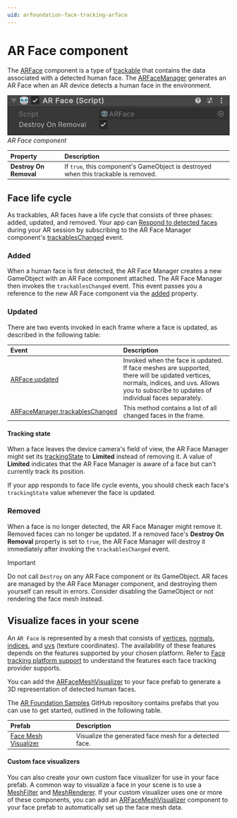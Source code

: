```yaml
---
uid: arfoundation-face-tracking-arface
---
```

# AR Face component

The [ARFace](xref:UnityEngine.XR.ARFoundation.ARFace) component is a type of [trackable](xref:arfoundation-managers#trackables-and-trackable-managers) that contains the data associated with a detected human face. The [ARFaceManager](xref:UnityEngine.XR.ARFoundation.ARFaceManager) generates an AR Face when an AR device detects a human face in the environment.

![AR Face component](../../images/ar-face.png)<br/>*AR Face component*

| Property | Description |
| :------- | :---------- |
| **Destroy On Removal** | If `true`, this component's GameObject is destroyed when this trackable is removed. |

## Face life cycle

As trackables, AR faces have a life cycle that consists of three phases: added, updated, and removed. Your app can [Respond to detected faces](xref:arfoundation-face-tracking-face-manager#respond-to-detected-faces) during your AR session by subscribing to the AR Face Manager component's [trackablesChanged](xref:UnityEngine.XR.ARFoundation.ARTrackableManager`5.trackablesChanged) event.

### Added

When a human face is first detected, the AR Face Manager creates a new GameObject with an AR Face component attached. The AR Face Manager then invokes the `trackablesChanged` event. This event passes you a reference to the new AR Face component via the [added](xref:UnityEngine.XR.ARFoundation.ARTrackablesChangedEventArgs`1.added) property.

### Updated

There are two events invoked in each frame where a face is updated, as described in the following table:

| Event | Description |
| :---- | :---------- |
| [ARFace.updated](xref:UnityEngine.XR.ARFoundation.ARFace.updated) | Invoked when the face is updated. If face meshes are supported, there will be updated vertices, normals, indices, and uvs. Allows you to subscribe to updates of individual faces separately. |
| [ARFaceManager.trackablesChanged](xref:UnityEngine.XR.ARFoundation.ARTrackableManager`5.trackablesChanged) | This method contains a list of all changed faces in the frame. |

#### Tracking state

When a face leaves the device camera's field of view, the AR Face Manager might set its [trackingState](xref:UnityEngine.XR.ARFoundation.ARTrackable`2.trackingState) to **Limited** instead of removing it. A value of **Limited** indicates that the AR Face Manager is aware of a face but can't currently track its position.

If your app responds to face life cycle events, you should check each face's `trackingState` value whenever the face is updated.

### Removed

When a face is no longer detected, the AR Face Manager might remove it. Removed faces can no longer be updated. If a removed face's **Destroy On Removal** property is set to `true`, the AR Face Manager will destroy it immediately after invoking the `trackablesChanged` event.

> [!IMPORTANT]
> Do not call `Destroy` on any AR Face component or its GameObject. AR faces are managed by the AR Face Manager component, and destroying them yourself can result in errors. Consider disabling the GameObject or not rendering the face mesh instead.

## Visualize faces in your scene

An `AR Face` is represented by a mesh that consists of [vertices](xref:UnityEngine.XR.ARSubsystems.XRFaceMesh.vertices), [normals](xref:UnityEngine.XR.ARSubsystems.XRFaceMesh.normals), [indices](xref:UnityEngine.XR.ARSubsystems.XRFaceMesh.indices), and [uvs](xref:UnityEngine.XR.ARSubsystems.XRFaceMesh.uvs) (texture coordinates). The availability of these features depends on the features supported by your chosen platform. Refer to [Face tracking platform support](xref:arfoundation-face-tracking-platform-support) to understand the features each face tracking provider supports.

You can add the [ARFaceMeshVisualizer](xref:UnityEngine.XR.ARFoundation.ARFaceMeshVisualizer) to your face prefab to generate a 3D representation of detected human faces.

The [AR Foundation Samples](https://github.com/Unity-Technologies/arfoundation-samples) GitHub repository contains prefabs that you can use to get started, outlined in the following table.

| Prefab | Description |
| :----- | :---------- |
| [Face Mesh Visualizer](https://github.com/Unity-Technologies/arfoundation-samples/blob/main/Assets/Prefabs/FaceMeshPrefab.prefab) | Visualize the generated face mesh for a detected face. |

#### Custom face visualizers

You can also create your own custom face visualizer for use in your face prefab. A common way to visualize a face in your scene is to use a [MeshFilter](https://docs.unity3d.com/Manual/class-MeshFilter.html) and [MeshRenderer](https://docs.unity3d.com/Manual/class-MeshRenderer.html). If your custom visualizer uses one or more of these components, you can add an [ARFaceMeshVisualizer](xref:UnityEngine.XR.ARFoundation.ARFaceMeshVisualizer) component to your face prefab to automatically set up the face mesh data.